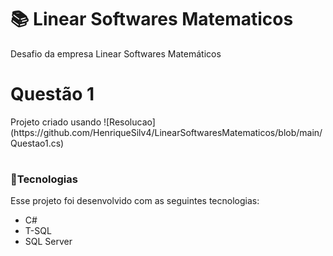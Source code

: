# 📚 Linear Softwares Matematicos
Desafio da empresa Linear Softwares Matemáticos

<h1>Questão 1</h1>
Projeto criado usando ![Resolucao](https://github.com/HenriqueSilv4/LinearSoftwaresMatematicos/blob/main/Questao1.cs)

# <h3> 🚀Tecnologias </h3>
Esse projeto foi desenvolvido com as seguintes tecnologias:

* C#
* T-SQL
* SQL Server
